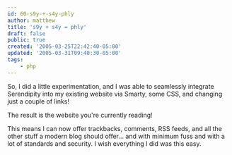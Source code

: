 ```yaml
---
id: 60-s9y-+-s4y-phly
author: matthew
title: 's9y + s4y = phly'
draft: false
public: true
created: '2005-03-25T22:42:40-05:00'
updated: '2005-03-31T09:40:30-05:00'
tags:
    - php
---
```

So, I did a little experimentation, and I was able to seamlessly integrate
Serendipity into my existing website via Smarty, some CSS, and changing just a
couple of links!

The result is the website you're currently reading!

This means I can now offer trackbacks, comments, RSS feeds, and all the other
stuff a modern blog should offer… and with minimum fuss and with a lot of
standards and security. I wish everything I did was this easy.
